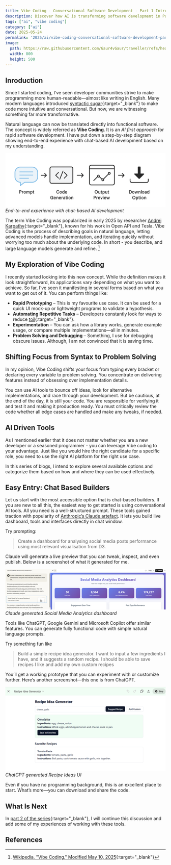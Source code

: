 ```yaml
---
title: Vibe Coding - Conversational Software Development - Part 1 Introduction
description: Discover how AI is transforming software development in Part 1 of our 'Vibe Coding' series. Explore conversational coding, real-time code generation, and the future of developer productivity.
tags: ["ai", "vibe coding"]
category: ["ai"]
date: 2025-05-24
permalink: '2025/ai/vibe-coding-conversational-software-development-part1/'
image:
  path: https://raw.githubusercontent.com/Gaur4vGaur/traveller/refs/heads/master/images/ai/2025-05-24-ai_vibe-coding-conversational-software-development-part1/2025-05-24-cover-image.jpg
  width: 800
  height: 500
---
```


## Inroduction
Since I started coding, I’ve seen developer communities strive to make programming more human-readable—almost like writing in English. Many modern languages introduced [syntactic sugar](https://en.wiktionary.org/wiki/syntactic_sugar){:target="_blank"} to make code more intuitive and conversational. But now, we are witnessing something far more transformative.

Natural language can now be translated directly into functional software. The concept is widely referred as __Vibe Coding__. It is an _AI first approach_ for rapid software development. I have put down a step-by-step diagram showing end-to-end experience with chat-based AI development based on my understanding.

![End-to-end experience with chat-based AI development](https://raw.githubusercontent.com/Gaur4vGaur/traveller/refs/heads/master/images/ai/2025-05-24-ai_vibe-coding-conversational-software-development-part1/end-to-end-experience-chat-based-builders.png
)*End-to-end experience with chat-based AI development*

The term Vibe Coding was popularized in early 2025 by researcher [Andrej Karpathy](https://en.wikipedia.org/wiki/Andrej_Karpathy){:target="_blank"}, known for his work in Open API and Tesla. Vibe Coding is the process of describing goals in natural language, letting advanced models handle implementation, and iterating quickly without worrying too much about the underlying code. In short - you describe, and large language models generate and refine. [^footnote]


## My Exploration of Vibe Coding
I recently started looking into this new concept. While the definition makes it look straightforward, its applications vary depending on what you want to achieve. So far, I’ve seen it manifesting in several forms based on what you want to get out of it. You can perform things like:

- **Rapid Prototyping** – This is my favourite use case. It can be used for a quick UI mock-up or lightweight programs to validate a hypothesis.
- **Automating Repetitive Tasks** – Developers constantly look for ways to reduce [toil](https://sre.google/sre-book/eliminating-toil/){:target="_blank"}.
- **Experimentation** – You can ask how a library works, generate example usage, or compare multiple implementations—all in minutes.
- **Problem Solving and Debugging** – Something, I use for debugging obscure issues. Although, I am not convinced that it is saving time.


## Shifting Focus from Syntax to Problem Solving
In my opinion, Vibe Coding shifts your focus from typing every bracket or declaring every variable to problem solving. You concentrate on delivering features instead of obsessing over implementation details.

You can use AI tools to bounce off ideas, look for alternative implementations, and race through your development. But be cautious, at the end of the day, it is still your code. You are responsible for verifying it and test it and making it production ready. You must critically review the code whether all edge cases are handled and make any tweaks, if needed.


## AI Driven Tools
As I mentioned earlier that it does not matter whether you are a new developer or a seasoned programmer - you can leverage Vibe coding to your advantage. Just like you would hire the right candidate for a specific role, you need to use the right AI platform for the right use case. 

In this series of blogs, I intend to explore several available options and categorize them based on how and where they can be used effectively.

## Easy Entry: Chat Based Builders
Let us start with the most accessible option that is chat-based builders. If you are new to all this, the easiest way to get started is using conversational AI tools. All you need is a well-structured prompt. 
These tools gained traction with popularity of [Anthropic’s Claude artefact](https://www.anthropic.com/product). It lets you build live dashboard, tools and interfaces directly in chat window. 

Try prompting:

> Create a dashboard for analysing social media posts performance using most relevant visualisation from D3.

Claude will generate a live preview that you can tweak, inspect, and even publish. Below is a screenshot of what it generated for me.

![Claude generated social media dashboard](https://raw.githubusercontent.com/Gaur4vGaur/traveller/refs/heads/master/images/ai/2025-05-24-ai_vibe-coding-conversational-software-development-part1/claude-generated-ui.png)*Claude generated Social Media Analytics dashboard*

Tools like ChatGPT, Google Gemini and Microsoft Copilot offer similar features. You can generate fully functional code with simple natural language prompts. 

Try something fun like 
> Build a simple recipe idea generator. I want to input a few ingredients I have, and it suggests a random recipe. I should be able to save recipes I like and add my own custom recipes

You’ll get a working prototype that you can experiment with or customize further. Here’s another screenshot—this one is from ChatGPT.

![ChatGPT generated Recipe Ideas UI](https://raw.githubusercontent.com/Gaur4vGaur/traveller/refs/heads/master/images/ai/2025-05-24-ai_vibe-coding-conversational-software-development-part1/chatgpt-generated-ui.png)*ChatGPT generated Recipe Ideas UI*

Even if you have no programming background, this is an excellent place to start. What’s more—you can download and share the code.

## What Is Next
In [part 2 of the series](https://www.gaurgaurav.com/2025/ai/vibe-coding-conversational-software-development-part2/){:target="_blank"}, I will continue this discussion and add some of my experiences of working with these tools.


## References
[^footnote]: [Wikipedia. "Vibe Coding." Modified May 10, 2025](https://en.wikipedia.org/wiki/Vibe_coding){:target="_blank"}